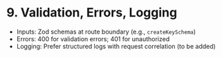 # 9. Validation, Errors, Logging

- Inputs: Zod schemas at route boundary (e.g., `createKeySchema`)
- Errors: 400 for validation errors; 401 for unauthorized
- Logging: Prefer structured logs with request correlation (to be added)
